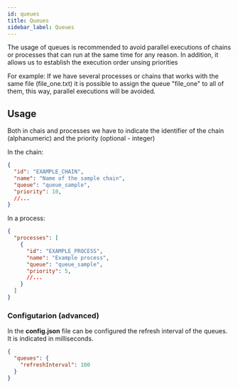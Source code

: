 ```yaml
---
id: queues
title: Queues
sidebar_label: Queues
---
```


The usage of queues is recommended to avoid parallel executions of chains or processes that can run at the same time for any reason. In addition, it allows us to establish the execution order unsing priorities

For example: If we have several processes or chains that works with the same file (file_one.txt) it is possible to assign the queue "file_one" to all of them, this way, parallel executions will be avoided.

## Usage

Both in chais and processes we have to indicate the identifier of the chain (alphanumeric) and the priority (optional - integer)

In the chain:

```json
{
  "id": "EXAMPLE_CHAIN",
  "name": "Name of the sample chain",
  "queue": "queue_sample",
  "priority": 10,
  //...
}
```

In a process:

```json
{
  "processes": [
    {
      "id": "EXAMPLE_PROCESS",
      "name": "Example process",
      "queue": "queue_sample",
      "priority": 5,
      //...
    }
  ]
}
```

### Configutarion (advanced)

In the **config.json** file can be configured the refresh interval of the queues. It is indicated in milliseconds.

```json
{
  "queues": {
    "refreshInterval": 100
  }
}
```